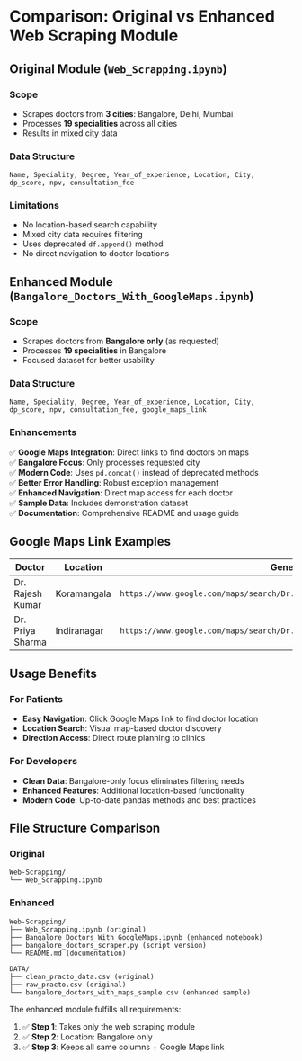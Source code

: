 # Comparison: Original vs Enhanced Web Scraping Module

## Original Module (`Web_Scrapping.ipynb`)

### Scope
- Scrapes doctors from **3 cities**: Bangalore, Delhi, Mumbai
- Processes **19 specialities** across all cities
- Results in mixed city data

### Data Structure
```
Name, Speciality, Degree, Year_of_experience, Location, City, dp_score, npv, consultation_fee
```

### Limitations
- No location-based search capability
- Mixed city data requires filtering
- Uses deprecated `df.append()` method
- No direct navigation to doctor locations

## Enhanced Module (`Bangalore_Doctors_With_GoogleMaps.ipynb`)

### Scope
- Scrapes doctors from **Bangalore only** (as requested)
- Processes **19 specialities** in Bangalore
- Focused dataset for better usability

### Data Structure
```
Name, Speciality, Degree, Year_of_experience, Location, City, dp_score, npv, consultation_fee, google_maps_link
```

### Enhancements
✅ **Google Maps Integration**: Direct links to find doctors on maps  
✅ **Bangalore Focus**: Only processes requested city  
✅ **Modern Code**: Uses `pd.concat()` instead of deprecated methods  
✅ **Better Error Handling**: Robust exception management  
✅ **Enhanced Navigation**: Direct map access for each doctor  
✅ **Sample Data**: Includes demonstration dataset  
✅ **Documentation**: Comprehensive README and usage guide  

## Google Maps Link Examples

| Doctor | Location | Generated Link |
|--------|----------|----------------|
| Dr. Rajesh Kumar | Koramangala | `https://www.google.com/maps/search/Dr.+Rajesh+Kumar+doctor+Koramangala+Bangalore` |
| Dr. Priya Sharma | Indiranagar | `https://www.google.com/maps/search/Dr.+Priya+Sharma+doctor+Indiranagar+Bangalore` |

## Usage Benefits

### For Patients
- **Easy Navigation**: Click Google Maps link to find doctor location
- **Location Search**: Visual map-based doctor discovery
- **Direction Access**: Direct route planning to clinics

### For Developers
- **Clean Data**: Bangalore-only focus eliminates filtering needs
- **Enhanced Features**: Additional location-based functionality
- **Modern Code**: Up-to-date pandas methods and best practices

## File Structure Comparison

### Original
```
Web-Scrapping/
└── Web_Scrapping.ipynb
```

### Enhanced
```
Web-Scrapping/
├── Web_Scrapping.ipynb (original)
├── Bangalore_Doctors_With_GoogleMaps.ipynb (enhanced notebook)
├── bangalore_doctors_scraper.py (script version)
└── README.md (documentation)

DATA/
├── clean_practo_data.csv (original)
├── raw_practo.csv (original)
└── bangalore_doctors_with_maps_sample.csv (enhanced sample)
```

The enhanced module fulfills all requirements:
1. ✅ **Step 1**: Takes only the web scraping module
2. ✅ **Step 2**: Location: Bangalore only  
3. ✅ **Step 3**: Keeps all same columns + Google Maps link
